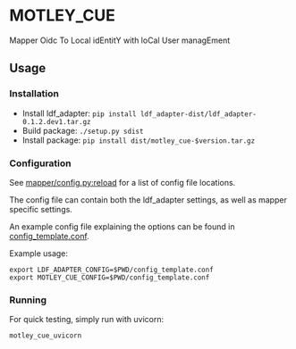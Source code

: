 # MOTLEY_CUE
Mapper Oidc To Local idEntitY with loCal User managEment

## Usage
### Installation

- Install ldf_adapter: `pip install ldf_adapter-dist/ldf_adapter-0.1.2.dev1.tar.gz`
- Build package: `./setup.py sdist`
- Install package: `pip install dist/motley_cue-$version.tar.gz`

### Configuration
See [mapper/config.py:reload](motley_cue/mapper/config.py) for a list of config file locations.

The config file can contain both the ldf_adapter settings, as well as mapper specific settings.

An example config file explaining the options can be found in [config_template.conf](config_template.conf).

Example usage:

```
export LDF_ADAPTER_CONFIG=$PWD/config_template.conf                                                          
export MOTLEY_CUE_CONFIG=$PWD/config_template.conf 
```

### Running
For quick testing, simply run with uvicorn:

```sh
motley_cue_uvicorn
```

